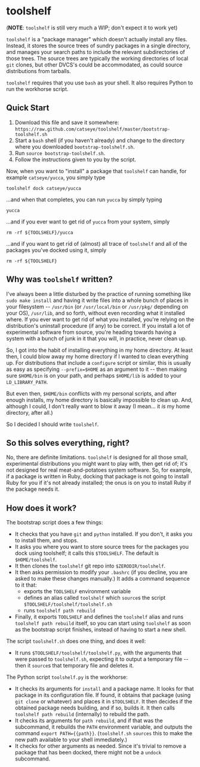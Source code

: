 toolshelf
=========

(**NOTE**: `toolshelf` is still very much a WIP; don't expect it to work yet)

`toolshelf` is a "package manager" which doesn't actually install any files.
Instead, it stores the source trees of sundry packages in a single directory,
and manages your search paths to include the relevant subdirectories of those
trees.  The source trees are typically the working directories of local `git`
clones, but other DVCS's could be accommodated, as could source distributions
from tarballs.

`toolshelf` requires that you use `bash` as your shell.  It also requires
Python to run the workhorse script.

Quick Start
-----------

1. Download this file and save it somewhere:
   `https://raw.github.com/catseye/toolshelf/master/bootstrap-toolshelf.sh`
2. Start a `bash` shell (if you haven't already) and change to the directory
   where you downloaded `bootstrap-toolshelf.sh`.
3. Run `source bootstrap-toolshelf.sh`.
4. Follow the instructions given to you by the script.

Now, when you want to "install" a package that `toolshelf` can handle, for
example `catseye/yucca`, you simply type

    toolshelf dock catseye/yucca

...and when that completes, you can run `yucca` by simply typing

    yucca

...and if you ever want to get rid of `yucca` from your system, simply

    rm -rf ${TOOLSHELF}/yucca

...and if you want to get rid of (almost) all trace of `toolshelf` and all of
the packages you've docked using it, simply

    rm -rf ${TOOLSHELF}

Why was `toolshelf` written?
----------------------------

I've always been a little disturbed by the practice of running something like
`sudo make install` and having it write files into a whole bunch of places
in your filesystem -- `/usr/bin` (or `/usr/local/bin` or `/usr/pkg/` depending
on your OS), `/usr/lib`, and so forth, without even recording what it
installed where.  If you ever want to get rid of what you installed, you're
relying on the distribution's uninstall procedure (if any) to be correct.  If
you install a lot of experimental software from source, you're heading towards
having a system with a bunch of junk in it that you will, in practice, never
clean up.

So, I got into the habit of installing everything in my home directory.  At
least then, I could blow away my home directory if I wanted to clean
everything up.  For distributions that include a `configure` script or
similar, this is usually as easy as specifying `--prefix=$HOME` as an argument
to it -- then making sure `$HOME/bin` is on your path, and perhaps `$HOME/lib`
is added to your `LD_LIBRARY_PATH`.

But even then, `$HOME/bin` conflicts with my personal scripts, and after
enough installs, my home directory is basically impossible to clean up.  And,
although I could, I don't really want to blow it away (I mean... it *is* my
home directory, after all.)

So I decided I should write `toolshelf`.

So this solves everything, right?
---------------------------------

No, there are definite limitations.  `toolshelf` is designed for all those
small, experimental distributions you might want to play with, then get rid
of; it's not designed for real meat-and-potatoes system software.  So, for
example, if a package is written in Ruby, docking that package is not
going to install Ruby for you if it's not already installed; the onus is on
you to install Ruby if the package needs it.

How does it work?
-----------------

The bootstrap script does a few things:

- It checks that you have `git` and `python` installed.  If you don't, it asks
  you to install them, and stops.
- It asks you where you want to store source trees for the packages you dock
  using toolshelf; it calls this `$TOOLSHELF`.  The default is
  `$HOME/toolshelf`.
- It then clones the `toolshelf` git repo into `$ZERODIR/toolshelf`.
- It then asks permission to modify your `.bashrc` (if you decline, you are
  asked to make these changes manually.)  It adds a command sequence to it
  that:
  * exports the `TOOLSHELF` environment variable
  * defines an alias called `toolshelf` which `source`s the script
    `$TOOLSHELF/toolshelf/toolshelf.sh`
  * runs `toolshelf path rebuild`
- Finally, it exports `TOOLSHELF` and defines the `toolshelf` alias and runs
  `toolshelf path rebuild` itself, so you can start using `toolshelf` as soon
  as the bootstrap script finishes, instead of having to start a new shell.

The script `toolshelf.sh` does one thing, and does it well:

- It runs `$TOOLSHELF/toolshelf/toolshelf.py`, with the arguments that were
  passed to `toolshelf.sh`, expecting it to output a temporary file -- then
  it `source`s that temporary file and deletes it.

The Python script `toolshelf.py` is the workhorse:

- It checks its arguments for `install` and a package name.  It looks for that
  package in its configuration file.  If found, it obtains that package
  (using `git clone` or whatever) and places it in `$TOOLSHELF`.
  It then decides if the obtained package needs building, and if so, builds
  it.  It then calls `toolshelf path rebuild` (internally) to rebuild the
  path.
- It checks its arguments for `path rebuild`, and if that was the subcommand,
  it rebuilds the `PATH` environment variable, and outputs the command
  `export PATH={{path}}`.  (`toolshelf.sh` `sources` this to make the new path
  available to your shell immediately.)
- It checks for other arguments as needed.  Since it's trivial to remove a
  package that has been docked, there might not be a `undock` subcommand.
